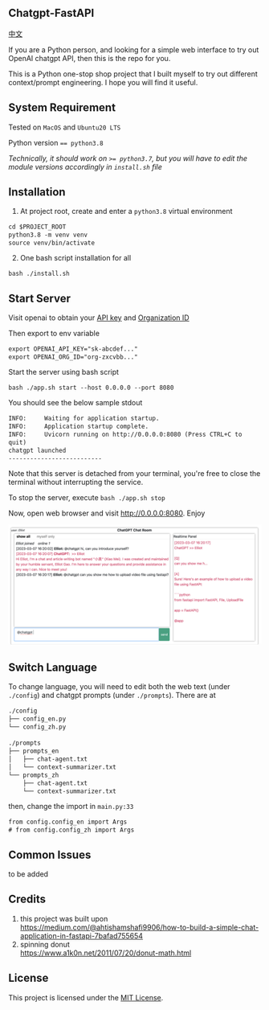 ## Chatgpt-FastAPI 

[中文](./README_CN.md)

If you are a Python person, and looking for a simple web interface to try out OpenAI chatgpt API, then this is the repo for you. 

This is a Python one-stop shop project that I built myself to try out different context/prompt engineering. I hope you will find it useful.

## System Requirement

Tested on `MacOS` and `Ubuntu20 LTS`

Python version `== python3.8`

<i>Technically, it should work on `>= python3.7`, but you will have to edit the module versions accordingly in `install.sh` file</i>

## Installation
1. At project root, create and enter a `python3.8` virtual environment
```
cd $PROJECT_ROOT
python3.8 -m venv venv
source venv/bin/activate
```

2. One bash script installation for all
```
bash ./install.sh
```

## Start Server

Visit openai to obtain your [API key](https://platform.openai.com/account/api-keys) and [Organization ID](https://platform.openai.com/account/org-settings)

Then export to env variable
```
export OPENAI_API_KEY="sk-abcdef..."
export OPENAI_ORG_ID="org-zxcvbb..."
```

Start the server using bash script
```
bash ./app.sh start --host 0.0.0.0 --port 8080
```

You should see the below sample stdout
```
INFO:     Waiting for application startup.
INFO:     Application startup complete.
INFO:     Uvicorn running on http://0.0.0.0:8080 (Press CTRL+C to quit)
chatgpt launched
--------------------------
```

Note that this server is detached from your terminal, you're free to close the terminal without interrupting the service.

To stop the server, execute `bash ./app.sh stop`

Now, open web browser and visit http://0.0.0.0:8080. Enjoy

![image](./doc/sample1_en.png)

## Switch Language
To change language, you will need to edit both the web text (under `./config`) and chatgpt prompts (under `./prompts`). There are at
```
./config
├── config_en.py
└── config_zh.py

./prompts
├── prompts_en
│   ├── chat-agent.txt
│   └── context-summarizer.txt
└── prompts_zh
    ├── chat-agent.txt
    └── context-summarizer.txt
```

then, change the import in `main.py:33`
```
from config.config_en import Args
# from config.config_zh import Args
```

## Common Issues
to be added

## Credits
1. this project was built upon <br> https://medium.com/@ahtishamshafi9906/how-to-build-a-simple-chat-application-in-fastapi-7bafad755654
2. spinning donut <br> https://www.a1k0n.net/2011/07/20/donut-math.html

## License

This project is licensed under the [MIT License](LICENSE).